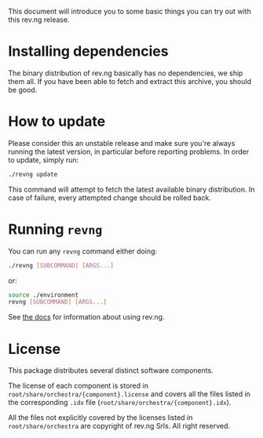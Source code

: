 This document will introduce you to some basic things you can try out with this rev.ng release.

# Installing dependencies

The binary distribution of rev.ng basically has no dependencies, we ship them all.
If you have been able to fetch and extract this archive, you should be good.

# How to update

Please consider this an unstable release and make sure you're always running the latest version, in particular before reporting problems.
In order to update, simply run:

```sh
./revng update
```

This command will attempt to fetch the latest available binary distribution.
In case of failure, every attempted change should be rolled back.

# Running `revng`

You can run any `revng` command either doing:

```sh
./revng [SUBCOMMAND] [ARGS...]
```

or:

```sh
source ./environment
revng [SUBCOMMAND] [ARGS...]
```

See [the docs](https://docs.rev.ng/) for information about using rev.ng.

# License

This package distributes several distinct software components.

The license of each component is stored in `root/share/orchestra/{component}.license` and covers all the files listed in the corresponding `.idx` file (`root/share/orchestra/{component}.idx`).

All the files not explicitly covered by the licenses listed in `root/share/orchestra` are copyright of rev.ng Srls. All right reserved.
